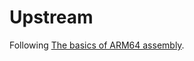 # Upstream

Following [The basics of ARM64 assembly](https://www.deusinmachina.net/p/the-basics-of-arm64-assembly).


